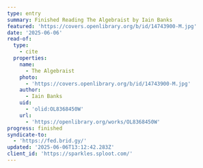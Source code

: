 ```yaml
---
type: entry
summary: Finished Reading The Algebraist by Iain Banks
featured: 'https://covers.openlibrary.org/b/id/14743900-M.jpg'
date: '2025-06-06'
read-of:
  type:
    - cite
  properties:
    name:
      - The Algebraist
    photo:
      - 'https://covers.openlibrary.org/b/id/14743900-M.jpg'
    author:
      - Iain Banks
    uid:
      - 'olid:OL8368450W'
    url:
      - 'https://openlibrary.org/works/OL8368450W'
progress: finished
syndicate-to:
  - 'https://fed.brid.gy/'
updated: '2025-06-06T13:12:42.283Z'
client_id: 'https://sparkles.sploot.com/'
---
```


